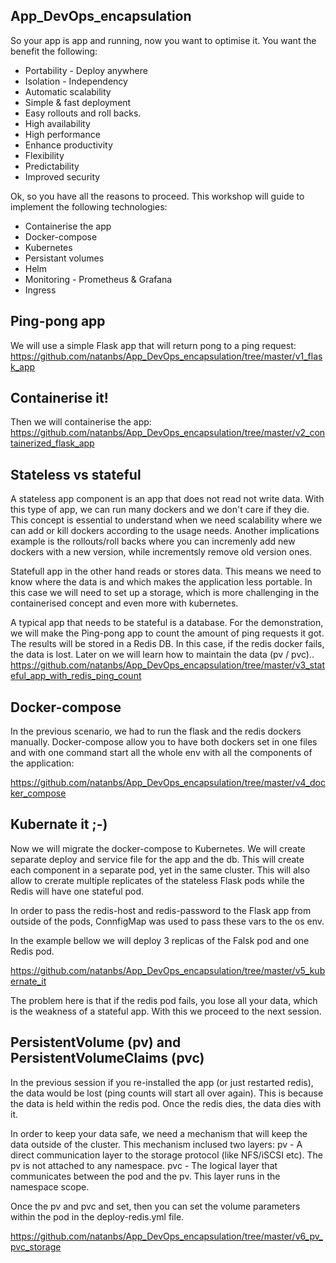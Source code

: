 ## App_DevOps_encapsulation

So your app is app and running, now you want to optimise it. You want the benefit the following:

- Portability - Deploy anywhere
- Isolation - Independency
- Automatic scalability 
- Simple & fast deployment
- Easy rollouts and roll backs.
- High availability
- High performance
- Enhance productivity
- Flexibility
- Predictability
- Improved security

Ok, so you have all the reasons to proceed.
This workshop will guide to implement the following technologies:

- Containerise the app
- Docker-compose
- Kubernetes
- Persistant volumes
- Helm
- Monitoring - Prometheus & Grafana 
- Ingress

## Ping-pong app
We will use a simple Flask app that will return pong to a ping request:
https://github.com/natanbs/App_DevOps_encapsulation/tree/master/v1_flask_app

## Containerise it!
Then we will containerise the app:
https://github.com/natanbs/App_DevOps_encapsulation/tree/master/v2_containerized_flask_app

## Stateless vs stateful
A stateless app component is an app that does not read not write data. With this type of app, we can run many dockers and we don't care if they die.
This concept is essential to understand when we need scalability where we can add or kill dockers according to the usage needs. 
Another implications example is the  rollouts/roll backs where you can incremenly add new dockers with a new version, while incrementsly remove old version ones. 

Statefull app in the other hand reads or stores data. This means we need to know where the data is and which makes the application less portable.
In this case we will need to set up a storage, which is more challenging in the containerised concept and even more with kubernetes.

A typical app that needs to be stateful is a database. For the demonstration, we will make the Ping-pong app to count the amount of ping requests it got.  
The results will be stored in a Redis DB. In this case, if the redis docker fails, the data is lost. Later on we will learn how to maintain the data (pv / pvc)..
https://github.com/natanbs/App_DevOps_encapsulation/tree/master/v3_stateful_app_with_redis_ping_count

## Docker-compose
In the previous scenario, we had to run the flask and the redis dockers manually.
Docker-compose allow you to have both dockers set in one files and with one command start all the whole env with all the components of the application:

https://github.com/natanbs/App_DevOps_encapsulation/tree/master/v4_docker_compose

## Kubernate it ;-)
Now we will migrate the docker-compose to Kubernetes. We will create separate deploy and service file for the app and the db.
This will create each component in a separate pod, yet in the same cluster. 
This will also allow to crerate multiple replicates of the stateless Flask pods while the Redis will have one stateful pod.

In order to pass the redis-host and redis-password to the Flask app from outside of the pods, ConnfigMap was used to pass these vars to the os env.

In the example bellow we will deploy 3 replicas of the Falsk pod and one Redis pod. 

https://github.com/natanbs/App_DevOps_encapsulation/tree/master/v5_kubernate_it

The problem here is that if the redis pod fails, you lose all your data, which is the weakness of a stateful app.
With this we proceed to the next session.

## PersistentVolume (pv) and PersistentVolumeClaims (pvc)
In the previous session if you re-installed the app (or just restarted redis), the data would be lost (ping counts will start all over again).
This is because the data is held within the redis pod. Once the redis dies, the data dies with it.

In order to keep your data safe, we need a mechanism that will keep the data outside of the cluster.
This mechanism inclused two layers:
pv  - A direct communication layer to the storage protocol (like NFS/iSCSI etc). The pv is not attached to any namespace.
pvc - The logical layer that communicates between the pod and the pv. This layer runs in the namespace scope.

Once the pv and pvc and set, then you can set the volume parameters within the pod in the deploy-redis.yml file.

https://github.com/natanbs/App_DevOps_encapsulation/tree/master/v6_pv_pvc_storage
